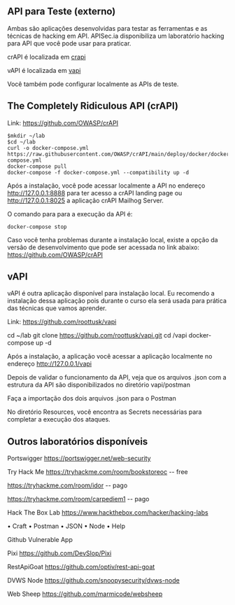 ## API para Teste (externo)

Ambas são aplicações desenvolvidas para testar as ferramentas e as técnicas de hacking em API. 
APISec.ia disponibiliza um laboratório hacking para API que você pode usar para praticar. 

crAPI é localizada em [crapi](crapi.apisec.ai)<p>
vAPI é localizada em [vapi](vapi.apisec.ai)

Você também pode configurar localmente as APIs de teste. 


## The Completely Ridiculous API (crAPI)

Link: https://github.com/OWASP/crAPI
```
$mkdir ~/lab
$cd ~/lab
curl -o docker-compose.yml https://raw.githubusercontent.com/OWASP/crAPI/main/deploy/docker/docker-compose.yml
docker-compose pull
docker-compose -f docker-compose.yml --compatibility up -d
```

Após a instalação, você pode acessar localmente a API no endereço http://127.0.0.1:8888 para ter acesso a crAPI landing page ou http://127.0.0.1:8025 a aplicação crAPI Mailhog Server. 

O comando para para a execução da API é: 
```
docker-compose stop
```

Caso você tenha problemas durante a instalação local, existe a opção da versão de desenvolvimento que pode ser acessada no link abaixo:
https://github.com/OWASP/crAPI

## vAPI

vAPI é outra aplicação disponível para instalação local. Eu recomendo a instalação dessa aplicação pois durante o curso ela será usada para prática das técnicas que vamos aprender. 

Link: https://github.com/roottusk/vapi

cd ~/lab
git clone https://github.com/roottusk/vapi.git
cd /vapi
docker-compose up -d

Após a instalação, a aplicação você acessar a aplicação localmente no endereço http://127.0.0.1/vapi

Depois de validar o funcionamento da API, veja que os arquivos .json com a estrutura da API são disponibilizados no diretório vapi/postman



Faça a importação dos dois arquivos .json para o Postman



No diretório Resources, você encontra as Secrets necessárias para completar a execução dos ataques. 



## Outros laboratórios disponíveis 

Portswigger
https://portswigger.net/web-security


Try Hack Me
https://tryhackme.com/room/bookstoreoc -- free

https://tryhackme.com/room/idor -- pago

https://tryhackme.com/room/carpediem1 -- pago


Hack The Box Lab 
https://www.hackthebox.com/hacker/hacking-labs

• Craft
• Postman
• JSON
• Node
• Help

Github Vulnerable App

Pixi
https://github.com/DevSlop/Pixi

RestApiGoat
https://github.com/optiv/rest-api-goat

DVWS Node
https://github.com/snoopysecurity/dvws-node

Web Sheep
https://github.com/marmicode/websheep
